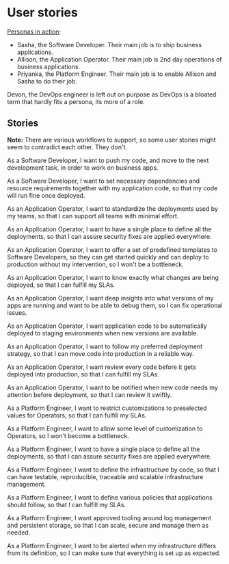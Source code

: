 # User stories

[Personas in action](https://about.gitlab.com/handbook/marketing/product-marketing/roles-personas/#user-personas):

- Sasha, the Software Developer. Their main job is to ship business applications.
- Allison, the Application Operator. Their main job is 2nd day operations of business applications.
- Priyanka, the Platform Engineer. Their main job is to enable Allison and Sasha to do their job.

Devon, the DevOps engineer is left out on purpose as DevOps is a bloated term that hardly fits a persona, its more of a role.

## Stories

**Note:** There are various workflows to support, so some user stories might seem to contradict each other. They don't.

As a Software Developer, I want to push my code, and move to the next development task, in order to work on business apps.

As a Software Developer, I want to set necessary dependencies and resource requirements together with my application code, so that my code will run fine once deployed.

As an Application Operator, I want to standardize the deployments used by my teams, so that I can support all teams with minimal effort.

As an Application Operator, I want to have a single place to define all the deployments, so that I can assure security fixes are applied everywhere.

As an Application Operator, I want to offer a set of predefined templates to Software Developers, so they can get started quickly and can deploy to production without my intervention, so I won't be a bottleneck.

As an Application Operator, I want to know exactly what changes are being deployed, so that I can fulfill my SLAs.

As an Application Operator, I want deep insights into what versions of my apps are running and want to be able to debug them, so I can fix operational issues.

As an Application Operator, I want application code to be automatically deployed to staging environments when new versions are available.

As an Application Operator, I want to follow my preferred deployment strategy, so that I can move code into production in a reliable way.

As an Application Operator, I want review every code before it gets deployed into production, so that I can fulfill my SLAs.

As an Application Operator, I want to be notified when new code needs my attention before deployment, so that I can review it swiftly.

As a Platform Engineer, I want to restrict customizations to preselected values for Operators, so that I can fulfill my SLAs.

As a Platform Engineer, I want to allow some level of customization to Operators, so I won't become a bottleneck.

As a Platform Engineer, I want to have a single place to define all the deployments, so that I can assure security fixes are applied everywhere.

As a Platform Engineer, I want to define the infrastructure by code, so that I can have testable, reproducible, traceable and scalable infrastructure management.

As a Platform Engineer, I want to define various policies that applications should follow, so that I can fulfill my SLAs.

As a Platform Engineer, I want approved tooling around log management and persistent storage, so that I can scale, secure and manage them as needed.

As a Platform Engineer, I want to be alerted when my infrastructure differs from its definition, so I can make sure that everything is set up as expected.
